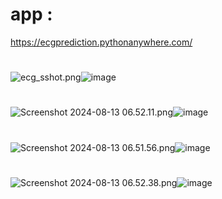 
# app :
https://ecgprediction.pythonanywhere.com/

#
#

<img src="blob:chrome-untrusted://media-app/0fcd2522-16ab-48aa-94d4-7c6cc7db9f01" alt="ecg_sshot.png"/>![image](https://github.com/user-attachments/assets/781aed22-405c-4bb2-90f2-2673ae795207)

#

<img src="blob:chrome-untrusted://media-app/e4cdf443-9b1c-46c5-a618-c4a171b74855" alt="Screenshot 2024-08-13 06.52.11.png"/>![image](https://github.com/user-attachments/assets/e692c419-07ee-4f51-8192-643c3999dae8)


#
<img src="blob:chrome-untrusted://media-app/b2ee35c1-40b3-4859-8c1a-f74091f3c270" alt="Screenshot 2024-08-13 06.51.56.png"/>![image](https://github.com/user-attachments/assets/47a94a11-f7b5-44b2-b262-ee0cd90223d2)

#

<img src="blob:chrome-untrusted://media-app/1503785e-94ce-4864-b25c-d74bc81d91d3" alt="Screenshot 2024-08-13 06.52.38.png"/>![image](https://github.com/user-attachments/assets/e4007a42-dc72-443a-931d-4e0e2200a38c)



